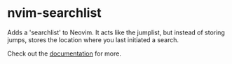 # nvim-searchlist

Adds a 'searchlist' to Neovim. It acts like the jumplist, but instead of
storing jumps, stores the location where you last initiated a search.

Check out the [documentation](doc/searchlist.txt) for more.
